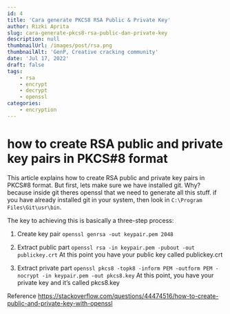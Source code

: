 ```yaml
---
id: 4
title: 'Cara generate PKCS8 RSA Public & Private Key'
author: Rizki Aprita
slug: cara-generate-pkcs8-rsa-public-dan-private-key
description: null
thumbnailUrl: /images/post/rsa.png
thumbnailAlt: 'GenP, Creative cracking community'
date: 'Jul 17, 2022'
draft: false
tags:
    - rsa
    - encrypt
    - decrypt
    - openssl
categories:
    - encryption
---
```

# how to create RSA public and private key pairs in PKCS#8 format

This article explains how to create RSA public and private key pairs in PKCS#8 format.
But first, lets make sure we have installed git. Why? because inside git theres openssl that we need to generate all this stuff.
if you have already installed git in your system, then look in `C:\Program Files\Git\usr\bin`.

The key to achieving this is basically a three-step process:

1. Create key pair
`openssl genrsa -out keypair.pem 2048`

2. Extract public part
`openssl rsa -in keypair.pem -pubout -out publickey.crt`
At this point you have your public key called publickey.crt

3. Extract private part
`openssl pkcs8 -topk8 -inform PEM -outform PEM -nocrypt -in keypair.pem -out pkcs8.key`
At this point, you have your private key and it’s called pkcs8.key

 

Reference
https://stackoverflow.com/questions/44474516/how-to-create-public-and-private-key-with-openssl